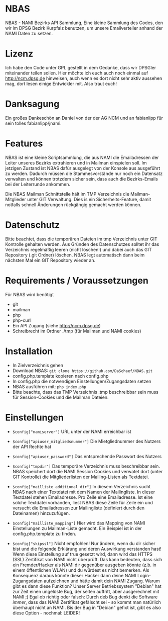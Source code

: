 # NBAS
NBAS - NAMI Bezirks API Sammlung, Eine kleine Sammlung des Codes, den wir im DPSG Bezirk Kurpfalz benutzen, um unsere Emailverteiler anhand der NAMI Daten zu setzen.

# Lizenz
Ich habe den Code unter GPL gestellt in dem Gedanke, dass wir DPSGler miteinander teilen sollen. Hier möchte ich euch auch noch einmal auf http://ncm.dpsg.de hinweisen,
auch wenn es dort nicht sehr aktiv aussehen mag, dort lesen einige Entwickler mit. Also traut euch!

# Danksagung
Ein großes Dankeschön an Daniel von der der AG NCM und an fabianlipp für sein tolles fabianlipp/jnami.

# Features
NBAS ist eine kleine Scriptsammlung, die aus NAMI die Emailadressen der Leiter unseres Bezirks extrahieren und in Mailman einspielen soll.
Im jetzigen Zustand ist NBAS dafür ausgelegt von der Konsole aus ausgeführt zu werden.
Dadurch müssen die Stammesvorstände nur noch ein Datensatz verwalten und können trotzdem sicher sein, dass auch die Bezirks-Emails bei der Leiterrunde ankommen.

Die NBAS Mailman Schnittstelle hält im TMP Verzeichnis die Mailman-Mitglieder unter GIT Verwaltung.
Dies is ein Sicherheits-Feature, damit notfalls schnell Änderungen rückgängig gemacht werden können.

# Datenschutz
Bitte beachtet, dass die temporären Dateien im tmp Verzeichnis unter GIT Kontrolle gehalten werden.
Aus Gründen des Datenschutzes solltet ihr das Verzeichnis regelmäßig leeren (nicht löschen!) und dabei auch
das GIT Repository (.git Ordner) löschen.
NBAS legt automatisch dann beim nächsten Mal ein GIT Repository wieder an.

# Requirements / Voraussetzungen
Für NBAS wird benötigt
- git
- mailman
- php
- php-curl
- Ein API Zugang (siehe http://ncm.dpsg.de)
- Schreibrecht im Ordner ./tmp (für Mailman und NAMI cookies)

# Installation
- In Zielverzeichnis gehen
- Download NBAS:
`git clone https://github.com/DaSchaef/NBAS.git`
- config.php.template kopieren nach config.php
- In config.php die notwendigen Einstellungen/Zugangsdaten setzen
- NBAS ausführen mit:
`php index.php`
- Bitte beachte, dass das TMP Verzeichnis .tmp beschreibbar sein muss für Session-Cookies und die Mailman Dateien.

# Einstellungen
- `$config["namiserver"]`
URL unter der NAMI erreichbar ist

- `$config["apiuser_mitgliedsnummer"]`
Die Mietgliednummer des Nutzers der API Rechte hat

- `$config["apiuser_password"]`
Das entsprechende Passwort des Nutzers

- `$config["tmpdir"]`
Das temporäre Verzeichnis muss beschreibbar sein.
NBAS speichert dort die NAMI Session Cookies und verwatet dort (unter GIT Kontrolle) die Mitgliederlisten der Mailing-Listen als Textdatei.

- `$config["mailliste_additional_dir"]`
In diesem Verzeichnis sucht NBAS nach einer Textdatei mit dem Namen der Mailingliste. In dieser Textdatei stehen Emailadresse. Pro Zeile eine Emailadresse. Ist eine solche Textdatei vorhanden, liest NBAS diese Zeile für Zeile ein und versucht die Emailadressen zur Mailingliste (definiert durch den Dateinamen) hinzuzufügen.

- `$config["mailliste_mapping"]`
Hier wird das Mapping von NAMI Einstellungen zu Mailman-Liste gemacht.
Ein Beispiel ist in der config.php.template zu finden.

- `$config["skipssl"]`
Nicht empfohlen! Nur ändern, wenn du dir sicher bist und die folgende Erklärung und deren Auswirkung verstanden hast!
Wenn diese Einstellung auf true gesetzt wird, dann wird das HTTPS (SSL) Zertifikat von NAMI nicht überprüft.
Das kann bedeuten, dass sich ein Fremder/Hacker als NAMI dir gegenüber ausgeben könnte (z.b. in einem öffentlichen WLAN)
und du würdest es nicht bemerken.
Als Konsequenz daraus könnte dieser Hacker dann deine NAMI Login-Zugangsdaten aufzeichnen und hätte damit dein NAMI Zugang.
Warum gibt es dann diese Funktion?
Unser Server Betriebssystem "Debian" hat zur Zeit einen ungelöste Bug, der selten auftritt, aber ausgerechnet mit NAMI ;)
Egal ob richtig oder falsch: Durch deb Bug denkt die Software *immer*, dass das NAMI Zertifikat gefälscht sei - so kommt man natürlich
überhaupt nicht an NAMI.
Bis der Bug in "Debian" gefixt ist, gibt es also diese Option - nochmal: LEIDER!
